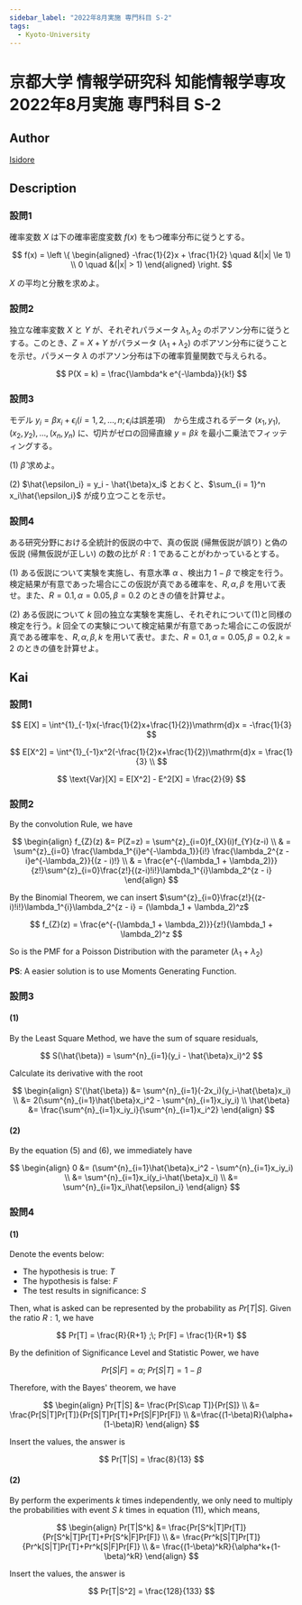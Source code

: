 ```yaml
---
sidebar_label: "2022年8月実施 専門科目 S-2"
tags:
  - Kyoto-University
---
```

# 京都大学 情報学研究科 知能情報学専攻 2022年8月実施 専門科目 S-2

## **Author**
[Isidore](https://github.com/heacsing)

## **Description**
### 設問1

確率変数 $X$ は下の確率密度変数 $f(x)$ をもつ確率分布に従うとする。

$$
f(x) = 
\left \{
\begin{aligned}
-\frac{1}{2}x + \frac{1}{2} \quad &(|x| \le 1) \\
0 \quad &(|x| > 1)
\end{aligned}
\right.
$$

$X$ の平均と分散を求めよ。

### 設問2

独立な確率変数 $X$ と $Y$ が、それぞれパラメータ $\lambda_1,\lambda_2$ のポアソン分布に従うとする。このとき、$Z = X + Y$ がパラメータ $(\lambda_1 + \lambda_2)$ のポアソン分布に従うことを示せ。パラメータ $\lambda$ のポアソン分布は下の確率質量関数で与えられる。

$$
P(X = k) = \frac{\lambda^k e^{-\lambda}}{k!}
$$

### 設問3

モデル $y_i = \beta x_i + \epsilon_i(i = 1,2,\dots,n;\epsilon_i \text{は誤差項})$　から生成されるデータ $(x_1,y_1),(x_2,y_2),\dots,(x_n,y_n)$ に、切片がゼロの回帰直線 $y = \hat{\beta}x$ を最小二乗法でフィッティングする。

(1) $\hat{\beta}$ 求めよ。

(2) $\hat{\epsilon_i} = y_i - \hat{\beta}x_i$ とおくと、$\sum_{i = 1}^n x_i\hat{\epsilon_i}$ が成り立つことを示せ。

### 設問4 

ある研究分野における全統計的仮説の中で、真の仮説 (帰無仮説が誤り) と偽の仮説 (帰無仮説が正しい) の数の比が $R:1$ であることがわかっているとする。

(1) ある仮説について実験を実施し、有意水準 $\alpha$ 、検出力 $1 - \beta$ で検定を行う。検定結果が有意であった場合にこの仮説が真である確率を、$R,\alpha,\beta$ を用いて表せ。また、$R = 0.1,\alpha = 0.05,\beta = 0.2$ のときの値を計算せよ。

(2) ある仮説について $k$ 回の独立な実験を実施し、それぞれについて(1)と同様の検定を行う。$k$ 回全ての実験について検定結果が有意であった場合にこの仮説が真である確率を、$R,\alpha,\beta,k$ を用いて表せ。また、$R = 0.1,\alpha = 0.05,\beta = 0.2,k = 2$ のときの値を計算せよ。


## **Kai**
### 設問1

$$
E[X] = \int^{1}_{-1}x(-\frac{1}{2}x+\frac{1}{2})\mathrm{d}x = -\frac{1}{3}
$$

$$
E[X^2] = \int^{1}_{-1}x^2(-\frac{1}{2}x+\frac{1}{2})\mathrm{d}x = \frac{1}{3} \\
$$

$$
\text{Var}[X] = E[X^2] - E^2[X] = \frac{2}{9}
$$

### 設問2
By the convolution Rule, we have

$$
\begin{align}
    f_{Z}(z) &= P(Z=z) = \sum^{z}_{i=0}f_{X}(i)f_{Y}(z-i) \\
    & = \sum^{z}_{i=0} \frac{\lambda_1^{i}e^{-\lambda_1}}{i!} \frac{\lambda_2^{z - i}e^{-\lambda_2}}{(z - i)!} \\
    & = \frac{e^{-(\lambda_1 + \lambda_2)}}{z!}\sum^{z}_{i=0}\frac{z!}{(z-i)!i!}\lambda_1^{i}\lambda_2^{z - i}
\end{align}
$$

By the Binomial Theorem, we can insert $\sum^{z}_{i=0}\frac{z!}{(z-i)!i!}\lambda_1^{i}\lambda_2^{z - i} = (\lambda_1 + \lambda_2)^z$

$$
f_{Z}(z) = \frac{e^{-(\lambda_1 + \lambda_2)}}{z!}(\lambda_1 + \lambda_2)^z
$$

So is the PMF for a Poisson Distribution with the parameter $(\lambda_1 + \lambda_2)$

**PS**: A easier solution is to use Moments Generating Function.

### 設問3

#### (1)
By the Least Square Method, we have the sum of square residuals,

$$
S(\hat{\beta}) = \sum^{n}_{i=1}(y_i - \hat{\beta}x_i)^2
$$

Calculate its derivative with the root

$$
\begin{align}
    S'(\hat{\beta}) &= \sum^{n}_{i=1}(-2x_i)(y_i-\hat{\beta}x_i) \\
    &= 2(\sum^{n}_{i=1}\hat{\beta}x_i^2 - \sum^{n}_{i=1}x_iy_i) \\
    \hat{\beta} &= \frac{\sum^{n}_{i=1}x_iy_i}{\sum^{n}_{i=1}x_i^2}
\end{align}
$$

#### (2)

By the equation ($5$) and ($6$), we immediately have

$$
\begin{align}
    0 &= (\sum^{n}_{i=1}\hat{\beta}x_i^2 - \sum^{n}_{i=1}x_iy_i) \\
    &= \sum^{n}_{i=1}x_i(y_i-\hat{\beta}x_i) \\
    &= \sum^{n}_{i=1}x_i\hat{\epsilon_i} 
\end{align}
$$

### 設問4

#### (1)
Denote the events below:

- The hypothesis is true: $T$
- The hypothesis is false: $F$
- The test results in significance: $S$

Then, what is asked can be represented by the probability as $Pr[T|S]$.
Given the ratio $R:1$, we have

$$
Pr[T] = \frac{R}{R+1} ;\; Pr[F] = \frac{1}{R+1} 
$$

By the definition of Significance Level and Statistic Power, we have

$$
Pr[S|F] = \alpha ;\; Pr[S|T] = 1 - \beta
$$

Therefore, with the Bayes' theorem, we have

$$
\begin{align}
    Pr[T|S] &= \frac{Pr[S\cap T]}{Pr[S]} \\
    &= \frac{Pr[S|T]Pr[T]}{Pr[S|T]Pr[T]+Pr[S|F]Pr[F]} \\
    &=\frac{(1-\beta)R}{\alpha+(1-\beta)R}
\end{align}
$$

Insert the values, the answer is 

$$
Pr[T|S] = \frac{8}{13}
$$

#### (2)
By perform the experiments $k$ times independently, we only need to multiply the probabilities with event $S$ $k$ times in equation ($11$), which means,

$$
\begin{align}
    Pr[T|S^k] &= \frac{Pr[S^k|T]Pr[T]}{Pr[S^k|T]Pr[T]+Pr[S^k|F]Pr[F]} \\
    &= \frac{Pr^k[S|T]Pr[T]}{Pr^k[S|T]Pr[T]+Pr^k[S|F]Pr[F]} \\
    &= \frac{(1-\beta)^kR}{\alpha^k+(1-\beta)^kR}
\end{align}
$$

Insert the values, the answer is

$$
Pr[T|S^2] = \frac{128}{133}
$$